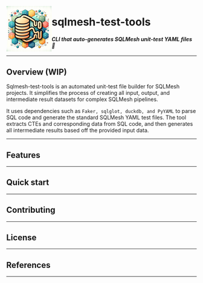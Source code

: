 <!-- 
<div align="left">

[![yaml](https://img.shields.io/badge/YAML-CB171E.svg?logo=YAML&logoColor=white)](https://yaml.org/)
[![Python](https://img.shields.io/badge/Python-3776AB.svg?logo=Python&logoColor=white)](https://www.python.org/)
[![Pytest](https://img.shields.io/badge/Pytest-0A9EDC.svg?logo=Pytest&logoColor=white)](https://pytest.org)
[![pandas](https://img.shields.io/badge/pandas-150458.svg?logo=pandas&logoColor=white)](https://pandas.pydata.org/)
[![DuckDB](https://img.shields.io/badge/DuckDB-FFF000.svg?logo=DuckDB&logoColor=black)](https://duckdb.org/) 
</div>
-->
[<img src="./docs/images/project-logo.png" height="120" align="left">](https://img.icons8.com/?size=512&id=55494&format=png)

# sqlmesh-test-tools

#### *CLI that auto-generates SQLMesh unit-test YAML files 🔢*

---

## Overview (WIP)

Sqlmesh-test-tools is an automated unit-test file builder for SQLMesh projects. It simplifies the process of creating all input, output, and intermediate result datasets for complex SQLMesh pipelines.

It uses dependencies such as `Faker, sqlglot, duckdb, and PyYAML` to parse SQL code and generate the standard SQLMesh YAML test files. The tool extracts CTEs and corresponding data from SQL code, and then generates all intermediate results based off the provided input data.

---

## Features

---

## Quick start

---

## Contributing

---

## License

---

## References

---
